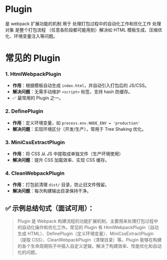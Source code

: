 # Plugin

 是 webpack 扩展功能的机制  用于 处理打包过程中的自动化工作和优化工作 处理对象 是整个打包流程 （任意各阶段都可能用到）解决如 HTML 模板生成、压缩优化、环境变量注入等问题。

# 常见的 Plugin

### 1. **HtmlWebpackPlugin**

- **作用**：根据模板自动生成 `index.html`，并自动引入打包后的 JS/CSS。
- **解决问题**：无需手动维护 `<script>` 标签，支持 hash 防缓存。
- ✅ 最常用的 Plugin 之一。

### 2. **DefinePlugin**

- **作用**：定义环境变量，如 `process.env.NODE_ENV = 'production'`
- **解决问题**：实现环境区分（开发/生产），常用于 Tree Shaking 优化。

### 3. **MiniCssExtractPlugin**

- **作用**：将 CSS 从 JS 中提取成单独文件（生产环境使用）
- **解决问题**：提升 CSS 加载效率、实现 CSS 缓存。

### 4. **CleanWebpackPlugin**

- **作用**：打包前清理 `dist/` 目录，防止旧文件残留。
- **解决问题**：每次构建输出目录保持干净。

## ✅ 示例总结句式（面试可用）：

> Plugin 是 Webpack 构建流程的功能扩展机制，主要用来处理打包过程中的自动化操作和优化工作。常见的 Plugin 有 HtmlWebpackPlugin（自动生成 HTML）、DefinePlugin（定义环境变量）、MiniCssExtractPlugin（提取 CSS）、CleanWebpackPlugin（清理目录）等。Plugin 能够在构建的各个生命周期钩子中插入自定义逻辑，解决了构建效率、性能优化和自动化的问题。